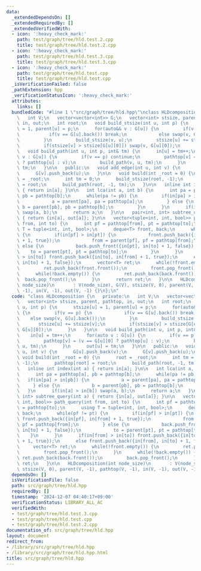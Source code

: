 ```yaml
---
data:
  _extendedDependsOn: []
  _extendedRequiredBy: []
  _extendedVerifiedWith:
  - icon: ':heavy_check_mark:'
    path: test/graph/tree/hld.test.2.cpp
    title: test/graph/tree/hld.test.2.cpp
  - icon: ':heavy_check_mark:'
    path: test/graph/tree/hld.test.3.cpp
    title: test/graph/tree/hld.test.3.cpp
  - icon: ':heavy_check_mark:'
    path: test/graph/tree/hld.test.cpp
    title: test/graph/tree/hld.test.cpp
  _isVerificationFailed: false
  _pathExtension: hpp
  _verificationStatusIcon: ':heavy_check_mark:'
  attributes:
    links: []
  bundledCode: "#line 1 \"src/graph/tree/hld.hpp\"\nclass HLDcomposition {\n   private:\n\
    \   int V;\n   vector<vector<int>> G;\n   vector<int> stsize, parent, pathtop,\
    \ in, out;\n   int root;\n   void build_stsize(int u, int p) {\n      stsize[u]\
    \ = 1, parent[u] = p;\n      for(auto&& v : G[u]) {\n         if(v == p) {\n \
    \           if(v == G[u].back()) break;\n            else swap(v, G[u].back());\n\
    \         }\n         build_stsize(v, u);\n         stsize[u] += stsize[v];\n\
    \         if(stsize[v] > stsize[G[u][0]]) swap(v, G[u][0]);\n      }\n   }\n\n\
    \   void build_path(int u, int p, int& tm) {\n      in[u] = tm++;\n      for(auto\
    \ v : G[u]) {\n         if(v == p) continue;\n         pathtop[v] = (v == G[u][0]\
    \ ? pathtop[u] : v);\n         build_path(v, u, tm);\n      }\n      out[u] =\
    \ tm;\n   }\n\n   public:\n   void add_edge(int u, int v) {\n      G[u].push_back(v);\n\
    \      G[v].push_back(u);\n   }\n\n   void build(int _root = 0) {\n      root\
    \ = _root;\n      int tm = 0;\n      build_stsize(root, -1);\n      pathtop[root]\
    \ = root;\n      build_path(root, -1, tm);\n   }\n\n   inline int index(int a)\
    \ { return in[a]; }\n\n   int lca(int a, int b) {\n      int pa = pathtop[a],\
    \ pb = pathtop[b];\n      while(pa != pb) {\n         if(in[pa] > in[pb]) {\n\
    \            a = parent[pa], pa = pathtop[a];\n         } else {\n           \
    \ b = parent[pb], pb = pathtop[b];\n         }\n      }\n      if(in[a] > in[b])\
    \ swap(a, b);\n      return a;\n   }\n\n   pair<int, int> subtree_query(int a)\
    \ { return {in[a], out[a]}; }\n\n   vector<tuple<int, int, bool>> path_query(int\
    \ from, int to) {\n      int pf = pathtop[from], pt = pathtop[to];\n      using\
    \ T = tuple<int, int, bool>;\n      deque<T> front, back;\n      while(pf != pt)\
    \ {\n         if(in[pf] > in[pt]) {\n            front.push_back({in[pf], in[from]\
    \ + 1, true});\n            from = parent[pf], pf = pathtop[from];\n         }\
    \ else {\n            back.push_front({in[pt], in[to] + 1, false});\n        \
    \    to = parent[pt], pt = pathtop[to];\n         }\n      }\n      if(in[from]\
    \ > in[to]) front.push_back({in[to], in[from] + 1, true});\n      else front.push_back({in[from],\
    \ in[to] + 1, false});\n      vector<T> ret;\n      while(!front.empty()) {\n\
    \         ret.push_back(front.front());\n         front.pop_front();\n      }\n\
    \      while(!back.empty()) {\n         ret.push_back(back.front());\n       \
    \  back.pop_front();\n      }\n      return ret;\n   }\n\n   HLDcomposition(int\
    \ node_size)\n       : V(node_size), G(V), stsize(V, 0), parent(V, -1), pathtop(V,\
    \ -1), in(V, -1), out(V, -1) {}\n};\n"
  code: "class HLDcomposition {\n   private:\n   int V;\n   vector<vector<int>> G;\n\
    \   vector<int> stsize, parent, pathtop, in, out;\n   int root;\n   void build_stsize(int\
    \ u, int p) {\n      stsize[u] = 1, parent[u] = p;\n      for(auto&& v : G[u])\
    \ {\n         if(v == p) {\n            if(v == G[u].back()) break;\n        \
    \    else swap(v, G[u].back());\n         }\n         build_stsize(v, u);\n  \
    \       stsize[u] += stsize[v];\n         if(stsize[v] > stsize[G[u][0]]) swap(v,\
    \ G[u][0]);\n      }\n   }\n\n   void build_path(int u, int p, int& tm) {\n  \
    \    in[u] = tm++;\n      for(auto v : G[u]) {\n         if(v == p) continue;\n\
    \         pathtop[v] = (v == G[u][0] ? pathtop[u] : v);\n         build_path(v,\
    \ u, tm);\n      }\n      out[u] = tm;\n   }\n\n   public:\n   void add_edge(int\
    \ u, int v) {\n      G[u].push_back(v);\n      G[v].push_back(u);\n   }\n\n  \
    \ void build(int _root = 0) {\n      root = _root;\n      int tm = 0;\n      build_stsize(root,\
    \ -1);\n      pathtop[root] = root;\n      build_path(root, -1, tm);\n   }\n\n\
    \   inline int index(int a) { return in[a]; }\n\n   int lca(int a, int b) {\n\
    \      int pa = pathtop[a], pb = pathtop[b];\n      while(pa != pb) {\n      \
    \   if(in[pa] > in[pb]) {\n            a = parent[pa], pa = pathtop[a];\n    \
    \     } else {\n            b = parent[pb], pb = pathtop[b];\n         }\n   \
    \   }\n      if(in[a] > in[b]) swap(a, b);\n      return a;\n   }\n\n   pair<int,\
    \ int> subtree_query(int a) { return {in[a], out[a]}; }\n\n   vector<tuple<int,\
    \ int, bool>> path_query(int from, int to) {\n      int pf = pathtop[from], pt\
    \ = pathtop[to];\n      using T = tuple<int, int, bool>;\n      deque<T> front,\
    \ back;\n      while(pf != pt) {\n         if(in[pf] > in[pt]) {\n           \
    \ front.push_back({in[pf], in[from] + 1, true});\n            from = parent[pf],\
    \ pf = pathtop[from];\n         } else {\n            back.push_front({in[pt],\
    \ in[to] + 1, false});\n            to = parent[pt], pt = pathtop[to];\n     \
    \    }\n      }\n      if(in[from] > in[to]) front.push_back({in[to], in[from]\
    \ + 1, true});\n      else front.push_back({in[from], in[to] + 1, false});\n \
    \     vector<T> ret;\n      while(!front.empty()) {\n         ret.push_back(front.front());\n\
    \         front.pop_front();\n      }\n      while(!back.empty()) {\n        \
    \ ret.push_back(back.front());\n         back.pop_front();\n      }\n      return\
    \ ret;\n   }\n\n   HLDcomposition(int node_size)\n       : V(node_size), G(V),\
    \ stsize(V, 0), parent(V, -1), pathtop(V, -1), in(V, -1), out(V, -1) {}\n};"
  dependsOn: []
  isVerificationFile: false
  path: src/graph/tree/hld.hpp
  requiredBy: []
  timestamp: '2024-12-07 04:40:17+09:00'
  verificationStatus: LIBRARY_ALL_AC
  verifiedWith:
  - test/graph/tree/hld.test.3.cpp
  - test/graph/tree/hld.test.cpp
  - test/graph/tree/hld.test.2.cpp
documentation_of: src/graph/tree/hld.hpp
layout: document
redirect_from:
- /library/src/graph/tree/hld.hpp
- /library/src/graph/tree/hld.hpp.html
title: src/graph/tree/hld.hpp
---
```

